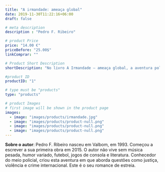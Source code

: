 ```yaml
---
title: "A irmandade: ameaça global"
date: 2019-11-30T11:22:16+06:00
draft: false

# meta description
description : "Pedro F. Ribeiro"

# product Price
price: "14.00 €"
priceBefore: "25.00$"
linkComprar: ""

# Product Short Description
shortDescription: "No livro A Irmandade – ameaça global, a aventura policial criada pelo escritor Pedro F. Ribeiro, acompanhamos a história do pequeno Lucas que, aos doze anos, sofre uma tragédia em família. Todos são mortos e ele é o único sobrevivente. Quem o acolhe é Hércules, que o leva para ser treinado e para crescer dentro do rigor militar de uma força clandestina, a Irmandade. A equipa compunha-se de Hércules, Prometeus, Atlas e o seu mais recente integrante, Lucas. Todos eles eram igualmente marcados pela violência e buscavam fazer justiça com as próprias mãos. Acompanhado, em maior parte, pelo seu mentor, Lucas lutará contra as suas emoções e a sua natureza, enquanto lida com as ameaças, neste romance de sangue, suor e lágrimas."

#product ID
productID: "1"

# type must be "products"
type: "products"

# product Images
# first image will be shown in the product page
images:
  - image: "images/products/irmandade.jpg"
  - image: "images/products/product-null.png"
  - image: "images/products/product-null.png"
  - image: "images/products/product-null.png"
---
```


**Sobre o autor**: Pedro F. Ribeiro nasceu em Valbom, em 1993. Começou a escrever a sua primeira obra em 2015. O autor não vive sem música pesada, humor variado, futebol, jogos de consola e literatura. Conhecedor do meio policial, criou esta aventura em que aborda questões como justiça, violência e crime internacional. Este é o seu romance de estreia.